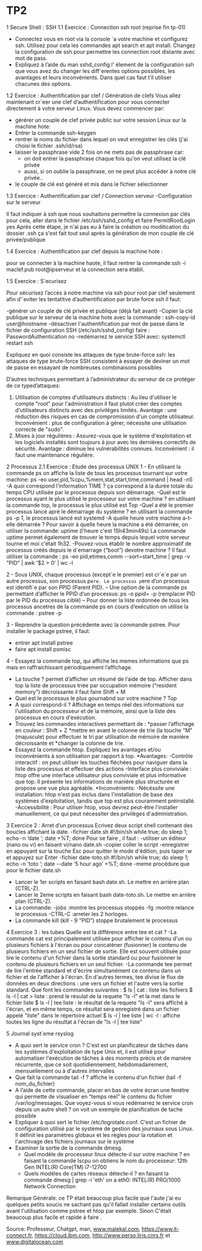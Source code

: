 # TP2
1 Secure Shell : SSH
1.1 Exercice : Connection ssh root (reprise fin tp-01)
- Connectez vous en root via la console `a votre machine et configurez ssh. Utilisez pour cela les
commandes apt search et apt install. Changez la configuration de ssh pour permettre les
connection root distante avec mot de pass.
- Expliquez à l’aide du man sshd_config l' élement de la configuration ssh que vous avez du
changer les diff´erentes options possibles, les avantages et leurs inconvénients. Dans quel cas faut
t’il utiliser chacunes des options.

1.2 Exercice : Authentification par clef / Génération de clefs
Vous allez maintenant cr´eer une clef d’authentification pour vous connecter directement à votre
serveur Linux. Vous devez commencer par:
- gérérer un couple de clef privée public sur votre session Linux sur la machine hote:
- Entrer la commande ssh-keygen
- rentrer le noms du fichier dans lequel on veut enregistrer les clés (j'ai choisi le fichier .ssh/id/rsa)
- laisser le passphrase vide 2 fois on ne mets pas de passphrase car:
  -  on doit entrer la passphrase chaque fois qu'on veut utilisez la clé privée
  -  aussi, si on oublie la passphrase, on ne peut plus accéder à notre clé privée..
- le couple de clé est généré et mis dans le fichier sélectionner

1.3 Exercice : Authentification par clef / Connection serveur
-Configuration sur le serveur

Il faut indiquer à ssh que nous souhaitons permettre la connexion par clés pour cela, aller dans le fichier /etc/ssh/sshd_config et faire PermitRootLogin yes
Après cette étape, je n'ai pas eu à faire la création ou moditication du dossier .ssh ça s'est fait tout seul après la génération de mon couple de clé privée/publique

1.4 Exercice : Authentification par clef depuis la machine hote :

pour se connecter à la machine haote, il faut rentrer la commande:ssh -i maclef.pub root@ipserveur et la connection sera établi.

1.5 Exercice : S´ecurisez

Pour sécurisez l’accès à notre machine via ssh pour root par clef seulement afin d’´eviter les tentatitve d’authentification par brute force ssh il faut:

-générer un couple de clé privée et publique (déjà fait avant)
-Copier la clé publique sur le serveur de la machine hote avec la commande : ssh-copy-id user@hostname
-désactiver l'authentification par mot de passe dans le fichier de configuration SSH (/etc/ssh/sshd_config) faire : PasswordAuthentication no
-redémarrez le service SSH avec: systemctl restart ssh

Expliquez en quoi consiste les attaques de type brute-force ssh: les attaques de type brute-force SSH consistent à essayer de deviner un mot de passe en essayant de nombreuses combinaisons possibles

D’autres techniques permettant à l’administrateur du serveur de ce protéger de ce typed’attaques:
1. Utilisation de comptes d'utilisateurs distincts : Au lieu d'utiliser le compte "root" pour l'administration il faut plutot créer des comptes d'utilisateurs distincts avec des privilèges limités.
Avantage : une réduction des risques en cas de compromission d'un compte utilisateur.
Inconvénient : plus de configuration à gérer, nécessite une utilisation correcte de "sudo".
2. Mises à jour régulières : Assurez-vous que le système d'exploitation et les logiciels installés sont toujours à jour avec les dernières correctifs de sécurité.
Avantage : diminue les vulnérabilités connues.
Inconvénient : il faut une maintenance régulière.

2 Processus
2.1 Exercice : Etude des processus UNIX
1 - En utilisant la commande ps on affiche la liste de tous les processus tournant sur votre machine: ps -eo user,pid,%cpu,%mem,stat,start,time,command | head -n5  
-A quoi correspond l’information TIME ? ça correspond à la durée totale du temps CPU utilisée par le processus depuis son démarrage.
-Quel est le processus ayant le plus utilisé le processeur sur votre machine ? en utilisant la commande top, le processus le plus utilisé est Top
-Quel a été le premier processus lancé aprè le démarrage du système ? en utilisant la commande ps -p 1, le processus lancé est systemd
-A quelle heure votre machine a-t-elle démarrée ? Pour savoir à quelle heure la machine a été démarrée, on utiliser la commande: uptime (l'heure c'est 15h43min49s)
La commande uptime permet également de trouver le temps depuis lequel votre serveur tourne et moi c'était 1h32.
-Pouvez-vous établir le nombre approximatif de processus créés depuis le d´emarrage (“boot”) devotre machine ? 
Il faut utiliser la commande : ps -eo pid,etimes,comm --sort=start_time | grep -v "PID" | awk '$2 > 0' | wc -l

2 - Sous UNIX, chaque processus (except´e le premier) est cr´e´e par un autre processus, son
processus p`ere. Le processus p`ere d’un processus est identifi´e par son PPID (Parent PID).
– Une option de la commande ps permettant d’afficher le PPID d’un processus: ps -o ppid= -p <PID> (remplacer PID par le PID du processus ciblé)
– Pour donner la liste ordonnée de tous les processus ancetres de la commande ps en cours d’exécution on utilise la commande : pstree -p <PID>

3 - Reprendre la question précédente avec la commande pstree.
Pour installer le package pstree, il faut:
- entrer apt install pstree
- faire apt install psmisc

4 - Essayez la commande top, qui affiche les memes informations que ps mais en raffraichissant
périodiquement l’affichage.
- La touche ? permet d’afficher un résumé de l’aide de top. Afficher dans top la liste de processus
triée par occupation mémoire (“resident memory”) décroissante il faut faire Shift + M
- Quel est le processus le plus gournabnd sur votre machine ? Top
- A quoi correspond-il ? Affichage en temps réel des informations sur l'utilisation du processeur et de la mémoire, ainsi que la liste des processus en cours d'exécution.
- Trouvez les commandes interactives permettant de :
  *passer l’affichage en couleur : Shift + Z
  *mettre en avant le colonne de trie (la touche "M" (majuscule) pour effectuer le tri par utilisation de mémoire de manière décroissante et 
  *changer la colonne de trie.
- Essayez la commande htop. Expliquez les avantages et/ou inconvénients à son utilisation par rapport à top.
  *Avantages:
  -Contrôle interactif : on peut utiliser les touches fléchées pour naviguer dans la liste des processus et effectuer des actions
  -Interface plus conviviale : htop offre une interface utilisateur plus conviviale et plus informative que top. Il présente les informations de manière plus structurée et propose une vue plus agréable.
  *Inconvénients:
  -Nécéssite une installation: htop n'est pas inclus dans l'installation de base des systèmes d'exploitation, tandis que top est plus couramment préinstallé.
  -Accessibilité : Pour utiliser htop, vous devrez peut-être l'installer manuellement, ce qui peut nécessiter des privilèges d'administration.

3 Exercice 2 : Arret d’un processus
Ecrivez deux script shell contenant des boucles affichant la date.
-fichier date.sh
#!/bin/sh
while true; do sleep 1; echo -n ’date ’; date +%T; done
Pour se faire , il faut :
  -utiliser un éditeur (nano ou vi) en faisant vi/nano date.sh
  -copier coller le script 
  -enregistrer en appuyant sur la touche Esc pour quitter le mode d'édition, puis taper :w et appuyez sur Enter
-fichier date-toto.sh
#!/bin/sh
while true; do sleep 1; echo -n ’toto ’; date --date ’5 hour ago’ +%T; done
  -meme procédure que pour le fichier date.sh
- Lancer le 1er scripts en faisant bash date.sh. Le mettre en arrière plan (CTRL-Z).
- Lancer le 2eme scripts en faisant bash date-toto.sh. Le mettre en arrière plan (CTRL-Z).
- La commande:
  -jobs :montre les processus stoppés
  -fg :montre relance le processus
  -CTRL-C :arreter les 2 horloges.
- La commande kill (kill - 9 "PID") stoppe brutalement le processus

4 Exercice 3 : les tubes
Quelle est la différence entre tee et cat ?
  -La commande cat est principalement utilisée pour afficher le contenu d'un ou plusieurs fichiers à l'écran ou pour concaténer (fusionner) le contenu de plusieurs fichiers en un seul fichier de sortie.
  Elle est souvent utilisée pour lire le contenu d'un fichier dans la sortie standard ou pour fusionner le contenu de plusieurs fichiers en un seul fichier.
  -La commande tee permet de lire l'entrée standard et d'écrire simultanément ce contenu dans un fichier et de l'afficher à l'écran. En d'autres termes, tee divise le flux de données en deux directions : une vers un fichier et l'autre vers la sortie standard.
Que font les commandes suivantes :
$ ls | cat : liste les fichiers
$ ls -l | cat > liste : prend le résulat de la requete "ls -l" et la met dans le fichier liste
$ ls -l | tee liste :  le résultat de la requete "ls -l" sera affiché à l'écran, et en même temps, ce résultat sera enregistré dans un fichier appelé "liste" dans le répertoire actuel
$ ls -l | tee liste | wc -l : affiche toutes les ligne du résultat à l'écran de "ls -l | tee liste"

5 Journal syst`eme rsyslog
- A quoi sert le service cron ? C'est est un planificateur de tâches dans les systèmes d'exploitation de type Unix et, il est utilisé pour automatiser l'exécution de tâches à des moments précis et de manière récurrente, que ce soit quotidiennement, hebdomadairement, mensuellement ou à d'autres intervalles
- Que fait la commande tail -f ? affiche le contenu d'un fichier (tail -f nom_du_fichier)
- A l’aide de cette commande, placer en bas de votre écran une fenétre qui permette de visualiser en “temps réel” le contenu du fichier /var/log/messages.
Que voyez-vous si vous redémarrez le service cron depuis un autre shell ? on voit un exemple de planification de tache possible 
- Expliquer à quoi sert le fichier /etc/logrotate.conf. C'est un fichier de configuration utilisé par le système de gestion des journaux sous Linux. Il définit les paramètres globaux et les règles pour la rotation et l'archivage des fichiers journaux sur le système
- Examiner la sortie de la commande dmesg.
  - Quel modèle de processeur linux détecte-il sur votre machine ? en faisant la commande lscpu on obtiens le nom du processeur: 12th Gen INTEL(R) Core(TM) i7-12700
  - Quels modèles de cartes réseaux détecte-il ? en faisant la commande dmesg | grep -i 'eth' on a eth0: INTEL(R) PRO/1000 Network Connection

 Remarque Générale: ce TP était beaucoup plus facile que l'aute j'ai eu quelques petits soucis ne sachant pas qu'il fallait installer certains outils avant l'utilisation comme pstree et htop par exemple. Sinon C'était beaucoup plus facile et rapide à faire .
 
 Source: Professeur, Chatgpt, man, www.malekal.com, https://www.it-connect.fr, https://cloud.ibm.com, http://www.perso.liris.cnrs.fr et www.digitalocean.com





